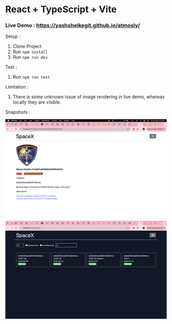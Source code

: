 # React + TypeScript + Vite

### Live Demo : https://yashshelkegit.github.io/atmosly/

Setup :
1. Clone Project
2. Run `npm install`
3. Run `npm run dev`

Test :
1. Run `npm run test`

Limitation :
1. There is some unknown issue of image rendering in live demo, whereas locally they are visible.

Snapshots :

![Alt text](./pic1.png)
![Alt text](./pic2.png)

